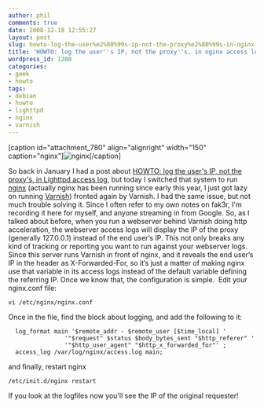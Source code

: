 ```yaml
---
author: phil
comments: true
date: 2008-12-18 12:55:27
layout: post
slug: howto-log-the-user%e2%80%99s-ip-not-the-proxy%e2%80%99s-in-nginx-access-log
title: 'HOWTO: log the user''s IP, not the proxy''s, in nginx access log'
wordpress_id: 1280
categories:
- geek
- howto
tags:
- debian
- howto
- lighttpd
- nginx
- varnish
---
```


[caption id="attachment_780" align="alignright" width="150" caption="nginx"]![nginx](http://www.fak3r.com/wp-content/uploads/2008/05/nginx_small.png)[/caption]

So back in January I had a post about [HOWTO: log the user's IP, not the proxy's, in Lighttpd access log](http://www.fak3r.com/2008/01/09/howto-log-the-users-ip-not-the-proxys-in-lighttpd-access-log/), but today I switched that system to run [nginx](http://nginx.net) (actually nginx has been running since early this year, I just got lazy on running [Varnish](http://varnish.projects.linpro.no/)) fronted again by Varnish.  I had the same issue, but not much trouble solving it.  Since I often refer to my own notes on fak3r, I'm recording it here for myself, and anyone streaming in from Google.  So, as I talked about before, when you run a webserver behind Varnish doing http acceleration, the webserver access logs will display the IP of the proxy (generally 127.0.0.1) instead of the end user’s IP.  This not only breaks any kind of tracking or reporting you want to run against your webserver logs. Since this server runs Varnish in front of nginx, and it reveals the end user’s IP in the header as X-Forwarded-For, so it’s just a matter of making nginx use that variable in its access logs instead of the default variable defining the referring IP. Once we know that, the configuration is simple.  Edit your nginx.conf file:

    
    vi /etc/nginx/nginx.conf


Once in the file, find the block about logging, and add the following to it:

    
      log_format main '$remote_addr - $remote_user [$time_local] '
                    '"$request" $status $body_bytes_sent "$http_referer" '
                    '"$http_user_agent" "$http_x_forwarded_for"' ;
      access_log /var/log/nginx/access.log main;


and finally, restart nginx

    
    /etc/init.d/nginx restart


If you look at the logfiles now you'll see the IP of the original requester!
